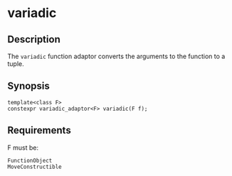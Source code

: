 variadic
========

Description
-----------

The `variadic` function adaptor converts the arguments to the function to a
tuple.

Synopsis
--------

    template<class F>
    constexpr variadic_adaptor<F> variadic(F f);

Requirements
------------

F must be:

    FunctionObject
    MoveConstructible

